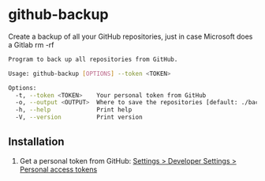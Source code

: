 # github-backup
Create a backup of all your GitHub repositories, just in case Microsoft does a Gitlab rm -rf


```bash
Program to back up all repositories from GitHub.

Usage: github-backup [OPTIONS] --token <TOKEN>

Options:
  -t, --token <TOKEN>    Your personal token from GitHub
  -o, --output <OUTPUT>  Where to save the repositories [default: ./backup]
  -h, --help             Print help
  -V, --version          Print version
```

## Installation

1. Get a personal token from GitHub: [Settings > Developer Settings > Personal access tokens](https://github.com/settings/tokens?type=beta)




